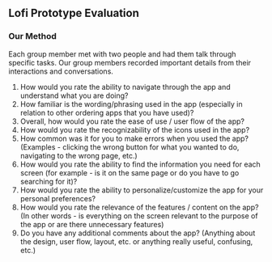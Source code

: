 ## Lofi Prototype Evaluation

### Our Method

Each group member met with two people and had them talk through specific tasks. Our group members recorded important details from their interactions and conversations.


1. How would you rate the ability to navigate through the app and understand what you are doing? 
2. How familiar is the wording/phrasing used in the app (especially in relation to other ordering apps that you have used)?
3. Overall, how would you rate the ease of use / user flow of the app? 
4. How would you rate the recognizability of the icons used in the app? 
5. How common was it for you to make errors when you used the app? (Examples - clicking the wrong button for what you wanted to do, navigating to the wrong page, etc.)
6. How would you rate the ability to find the information you need for each screen (for example - is it on the same page or do you have to go searching for it)?
7. How would you rate the ability to personalize/customize the app for your personal preferences? 
8. How would you rate the relevance of the features / content on the app? (In other words - is everything on the screen relevant to the purpose of the app or are there unnecessary features)
9. Do you have any additional comments about the app? (Anything about the design, user flow, layout, etc. or anything really useful, confusing, etc.)

